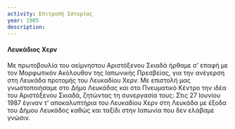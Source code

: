 ```yaml
---
activity: Επιτροπή Ιστορίας
year: 1985
description: 
---
```


#### Λευκάδιος Χερν

Με πρωτοβουλία του αείμνηστου Αριστόξενου Σκιαδά ήρθαμε σ’ επαφή με τον Μορφωτικόν Ακόλουθον της Ιαπωνικής Πρεσβείας, για την ανέγερση στη Λευκάδα προτομής του Λευκαδίου Χερν. Με επιστολή μας γνωστοποιήσαμε στο Δήμο Λευκάδας και στο Πνευματικό Κέντρο την ιδέα του Αριστόξενου Σκιαδά, ζητώντας τη συνεργασία τους: Στις 27 Ιουνίου 1987 έγιναν τ’ αποκαλυπτήρια του Λευκαδίου Χερν στη Λευκάδα με έξοδα του Δήμου Λευκάδος καθώς και ταξίδι στην Ιαπωνία που δεν ελάβαμε γνώσιν.

